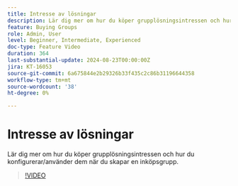 ```yaml
---
title: Intresse av lösningar
description: Lär dig mer om hur du köper grupplösningsintressen och hur du konfigurerar/använder dem när du skapar en inköpsgrupp.
feature: Buying Groups
role: Admin, User
level: Beginner, Intermediate, Experienced
doc-type: Feature Video
duration: 364
last-substantial-update: 2024-08-23T00:00:00Z
jira: KT-16053
source-git-commit: 6a675844e2b29326b33f435c2c86b31196644358
workflow-type: tm+mt
source-wordcount: '38'
ht-degree: 0%

---
```



# Intresse av lösningar

Lär dig mer om hur du köper grupplösningsintressen och hur du konfigurerar/använder dem när du skapar en inköpsgrupp.

>[!VIDEO](https://video.tv.adobe.com/v/3450117/?learn=on&captions=swe)
